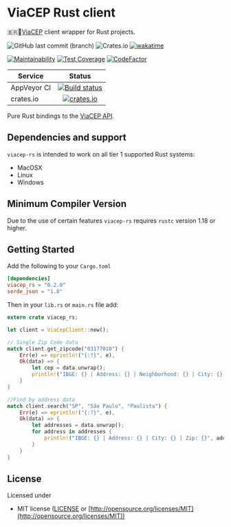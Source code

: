 # ViaCEP Rust client

🇧🇷📍[ViaCEP](https://viacep.com.br) client wrapper for Rust projects.

![GitHub last commit (branch)](https://img.shields.io/github/last-commit/guibranco/viacep-rs/main)
![Crates.io](https://img.shields.io/crates/d/viacep-rs)
[![wakatime](https://wakatime.com/badge/github/guibranco/viacep-rs.svg)](https://wakatime.com/badge/github/guibranco/viacep-rs)

[![Maintainability](https://api.codeclimate.com/v1/badges/edadaf30dee88d89995c/maintainability)](https://codeclimate.com/github/guibranco/viacep-rs/maintainability)
[![Test Coverage](https://api.codeclimate.com/v1/badges/edadaf30dee88d89995c/test_coverage)](https://codeclimate.com/github/guibranco/viacep-rs/test_coverage)
[![CodeFactor](https://www.codefactor.io/repository/github/guibranco/viacep-rs/badge)](https://www.codefactor.io/repository/github/guibranco/viacep-rs)

| Service      | Status |
| -------      | :----: |
| AppVeyor CI   | [![Build status](https://ci.appveyor.com/api/projects/status/w1di231c9hr2tyhy/branch/main?svg=true)](https://ci.appveyor.com/project/guibranco/viacep-rs/branch/main) |
| crates.io    | [![crates.io](https://img.shields.io/crates/v/viacep-rs.svg)](https://crates.io/crates/viacep-rs) |

Pure Rust bindings to the [ViaCEP API](https://viacep.com.br).

## Dependencies and support

`viacep-rs` is intended to work on all tier 1 supported Rust systems:

- MacOSX
- Linux
- Windows

## Minimum Compiler Version

Due to the use of certain features `viacep-rs` requires `rustc` version 1.18 or
higher.

## Getting Started

Add the following to your `Cargo.toml`

```toml
[dependencies]
viacep_rs = "0.2.0"
serde_json = "1.0"
```

Then in your `lib.rs` or `main.rs` file add:

```rust
extern crate viacep_rs;

let client = ViaCepClient::new();

// Single Zip Code data 
match client.get_zipcode("03177010") {
    Err(e) => eprintln!("{:?}", e),
    Ok(data) => {
        let cep = data.unwrap();
        println!("IBGE: {} | Address: {} | Neighborhood: {} | City: {} | UF: {}", cep.ibge, cep.address, cep.neighborhood, cep.City, cep.state_initials);
    }
}

//Find by address data
match client.search("SP", "São Paulo", "Paulista") {
    Err(e) => eprintln!("{:?}", e),
    Ok(data) => {
        let addresses = data.unwrap();
        for address in addresses {
            println!("IBGE: {} | Address: {} | City: {} | Zip: {}", address.ibge, address.address, address.city, address.zip);
        }
    }
}
```

## License

Licensed under

- MIT license ([LICENSE](https://github.com/guibranco/viacep-rs/blob/main/LICENSE) or [http://opensource.org/licenses/MIT](http://opensource.org/licenses/MIT))
